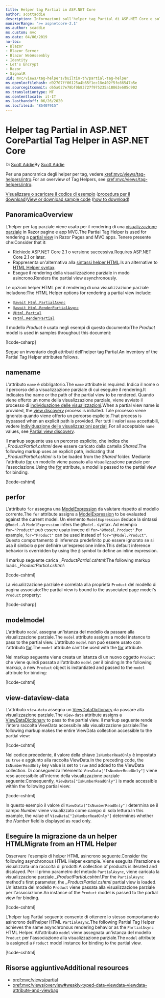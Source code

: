 ```yaml
---
title: Helper tag Partial in ASP.NET Core
author: scottaddie
description: Informazioni sull'helper tag Partial di ASP.NET Core e sul ruolo dei singoli attributi dell'helper nel rendering di una visualizzazione parziale.
monikerRange: '>= aspnetcore-2.1'
ms.author: scaddie
ms.custom: mvc
ms.date: 04/06/2019
no-loc:
- Blazor
- Blazor Server
- Blazor WebAssembly
- Identity
- Let's Encrypt
- Razor
- SignalR
uid: mvc/views/tag-helpers/builtin-th/partial-tag-helper
ms.openlocfilehash: d92707ff06125a4b65f1ec18e402f5fe86547b5e
ms.sourcegitcommit: d65a027e78bf0b83727f975235a18863e685d902
ms.translationtype: MT
ms.contentlocale: it-IT
ms.lasthandoff: 06/26/2020
ms.locfileid: "85407915"
---
```

# <a name="partial-tag-helper-in-aspnet-core"></a><span data-ttu-id="7c041-103">Helper tag Partial in ASP.NET Core</span><span class="sxs-lookup"><span data-stu-id="7c041-103">Partial Tag Helper in ASP.NET Core</span></span>

<span data-ttu-id="7c041-104">Di [Scott Addie](https://github.com/scottaddie)</span><span class="sxs-lookup"><span data-stu-id="7c041-104">By [Scott Addie](https://github.com/scottaddie)</span></span>

<span data-ttu-id="7c041-105">Per una panoramica degli helper per tag, vedere <xref:mvc/views/tag-helpers/intro>.</span><span class="sxs-lookup"><span data-stu-id="7c041-105">For an overview of Tag Helpers, see <xref:mvc/views/tag-helpers/intro>.</span></span>

<span data-ttu-id="7c041-106">[Visualizzare o scaricare il codice di esempio](https://github.com/dotnet/AspNetCore.Docs/tree/master/aspnetcore/mvc/views/tag-helpers/built-in/samples) ([procedura per il download](xref:index#how-to-download-a-sample))</span><span class="sxs-lookup"><span data-stu-id="7c041-106">[View or download sample code](https://github.com/dotnet/AspNetCore.Docs/tree/master/aspnetcore/mvc/views/tag-helpers/built-in/samples) ([how to download](xref:index#how-to-download-a-sample))</span></span>

## <a name="overview"></a><span data-ttu-id="7c041-107">Panoramica</span><span class="sxs-lookup"><span data-stu-id="7c041-107">Overview</span></span>

<span data-ttu-id="7c041-108">L'helper per tag parziale viene usato per il rendering di una [visualizzazione parziale](xref:mvc/views/partial) in Razor pagine e app MVC.</span><span class="sxs-lookup"><span data-stu-id="7c041-108">The Partial Tag Helper is used for rendering a [partial view](xref:mvc/views/partial) in Razor Pages and MVC apps.</span></span> <span data-ttu-id="7c041-109">Tenere presente che:</span><span class="sxs-lookup"><span data-stu-id="7c041-109">Consider that it:</span></span>

* <span data-ttu-id="7c041-110">Richiede ASP.NET Core 2.1 o versione successiva.</span><span class="sxs-lookup"><span data-stu-id="7c041-110">Requires ASP.NET Core 2.1 or later.</span></span>
* <span data-ttu-id="7c041-111">Rappresenta un'alternativa alla [sintassi helper HTML](xref:mvc/views/partial#reference-a-partial-view).</span><span class="sxs-lookup"><span data-stu-id="7c041-111">Is an alternative to [HTML Helper syntax](xref:mvc/views/partial#reference-a-partial-view).</span></span>
* <span data-ttu-id="7c041-112">Esegue il rendering della visualizzazione parziale in modo asincrono.</span><span class="sxs-lookup"><span data-stu-id="7c041-112">Renders the partial view asynchronously.</span></span>

<span data-ttu-id="7c041-113">Le opzioni helper HTML per il rendering di una visualizzazione parziale includono:</span><span class="sxs-lookup"><span data-stu-id="7c041-113">The HTML Helper options for rendering a partial view include:</span></span>

* [`@await Html.PartialAsync`](/dotnet/api/microsoft.aspnetcore.mvc.rendering.htmlhelperpartialextensions.partialasync)
* [`@await Html.RenderPartialAsync`](/dotnet/api/microsoft.aspnetcore.mvc.rendering.htmlhelperpartialextensions.renderpartialasync)
* [`@Html.Partial`](/dotnet/api/microsoft.aspnetcore.mvc.rendering.htmlhelperpartialextensions.partial)
* [`@Html.RenderPartial`](/dotnet/api/microsoft.aspnetcore.mvc.rendering.htmlhelperpartialextensions.renderpartial)

<span data-ttu-id="7c041-114">Il modello *Product* è usato negli esempi di questo documento:</span><span class="sxs-lookup"><span data-stu-id="7c041-114">The *Product* model is used in samples throughout this document:</span></span>

[!code-csharp[](samples/TagHelpersBuiltIn/Models/Product.cs)]

<span data-ttu-id="7c041-115">Segue un inventario degli attributi dell'helper tag Partial.</span><span class="sxs-lookup"><span data-stu-id="7c041-115">An inventory of the Partial Tag Helper attributes follows.</span></span>

## <a name="name"></a><span data-ttu-id="7c041-116">name</span><span class="sxs-lookup"><span data-stu-id="7c041-116">name</span></span>

<span data-ttu-id="7c041-117">L'attributo `name` è obbligatorio.</span><span class="sxs-lookup"><span data-stu-id="7c041-117">The `name` attribute is required.</span></span> <span data-ttu-id="7c041-118">Indica il nome o il percorso della visualizzazione parziale di cui eseguire il rendering.</span><span class="sxs-lookup"><span data-stu-id="7c041-118">It indicates the name or the path of the partial view to be rendered.</span></span> <span data-ttu-id="7c041-119">Quando viene offerto un nome della visualizzazione parziale, viene avviato il processo di [individuazione delle visualizzazioni](xref:mvc/views/overview#view-discovery).</span><span class="sxs-lookup"><span data-stu-id="7c041-119">When a partial view name is provided, the [view discovery](xref:mvc/views/overview#view-discovery) process is initiated.</span></span> <span data-ttu-id="7c041-120">Tale processo viene ignorato quando viene offerto un percorso esplicito.</span><span class="sxs-lookup"><span data-stu-id="7c041-120">That process is bypassed when an explicit path is provided.</span></span> <span data-ttu-id="7c041-121">Per tutti i valori `name` accettabili, vedere [Individuazione delle visualizzazioni parziali](xref:mvc/views/partial#partial-view-discovery).</span><span class="sxs-lookup"><span data-stu-id="7c041-121">For all acceptable `name` values, see [Partial view discovery](xref:mvc/views/partial#partial-view-discovery).</span></span>

<span data-ttu-id="7c041-122">Il markup seguente usa un percorso esplicito, che indica che *_ProductPartial.cshtml* deve essere caricato dalla cartella *Shared*.</span><span class="sxs-lookup"><span data-stu-id="7c041-122">The following markup uses an explicit path, indicating that *_ProductPartial.cshtml* is to be loaded from the *Shared* folder.</span></span> <span data-ttu-id="7c041-123">Mediante l'attributo [for](#for) un modello viene passato alla visualizzazione parziale per l'associazione.</span><span class="sxs-lookup"><span data-stu-id="7c041-123">Using the [for](#for) attribute, a model is passed to the partial view for binding.</span></span>

[!code-cshtml[](samples/TagHelpersBuiltIn/Pages/Product.cshtml?name=snippet_Name)]

## <a name="for"></a><span data-ttu-id="7c041-124">per</span><span class="sxs-lookup"><span data-stu-id="7c041-124">for</span></span>

<span data-ttu-id="7c041-125">L'attributo `for` assegna una [ModelExpression](/dotnet/api/microsoft.aspnetcore.mvc.viewfeatures.modelexpression) da valutare rispetto al modello corrente.</span><span class="sxs-lookup"><span data-stu-id="7c041-125">The `for` attribute assigns a [ModelExpression](/dotnet/api/microsoft.aspnetcore.mvc.viewfeatures.modelexpression) to be evaluated against the current model.</span></span> <span data-ttu-id="7c041-126">Un elemento `ModelExpression` deduce la sintassi `@Model.`.</span><span class="sxs-lookup"><span data-stu-id="7c041-126">A `ModelExpression` infers the `@Model.` syntax.</span></span> <span data-ttu-id="7c041-127">Ad esempio `for="Product"` può essere usato invece di `for="@Model.Product"`.</span><span class="sxs-lookup"><span data-stu-id="7c041-127">For example, `for="Product"` can be used instead of `for="@Model.Product"`.</span></span> <span data-ttu-id="7c041-128">Questo comportamento di inferenza predefinito può essere ignorato se si usa il simbolo `@` per definire un'espressione inline.</span><span class="sxs-lookup"><span data-stu-id="7c041-128">This default inference behavior is overridden by using the `@` symbol to define an inline expression.</span></span>

<span data-ttu-id="7c041-129">Il markup seguente carica *_ProductPartial.cshtml*:</span><span class="sxs-lookup"><span data-stu-id="7c041-129">The following markup loads *_ProductPartial.cshtml*:</span></span>

[!code-cshtml[](samples/TagHelpersBuiltIn/Pages/Product.cshtml?name=snippet_For)]

<span data-ttu-id="7c041-130">La visualizzazione parziale è correlata alla proprietà `Product` del modello di pagina associato:</span><span class="sxs-lookup"><span data-stu-id="7c041-130">The partial view is bound to the associated page model's `Product` property:</span></span>

[!code-csharp[](samples/TagHelpersBuiltIn/Pages/Product.cshtml.cs?highlight=8)]

## <a name="model"></a><span data-ttu-id="7c041-131">model</span><span class="sxs-lookup"><span data-stu-id="7c041-131">model</span></span>

<span data-ttu-id="7c041-132">L'attributo `model` assegna un'istanza del modello da passare alla visualizzazione parziale.</span><span class="sxs-lookup"><span data-stu-id="7c041-132">The `model` attribute assigns a model instance to pass to the partial view.</span></span> <span data-ttu-id="7c041-133">L'attributo `model` non può essere usato con l'attributo [for](#for).</span><span class="sxs-lookup"><span data-stu-id="7c041-133">The `model` attribute can't be used with the [for](#for) attribute.</span></span>

<span data-ttu-id="7c041-134">Nel markup seguente viene creata un'istanza di un nuovo oggetto `Product` che viene quindi passata all'attributo `model` per il binding:</span><span class="sxs-lookup"><span data-stu-id="7c041-134">In the following markup, a new `Product` object is instantiated and passed to the `model` attribute for binding:</span></span>

[!code-cshtml[](samples/TagHelpersBuiltIn/Pages/Product.cshtml?name=snippet_Model)]

## <a name="view-data"></a><span data-ttu-id="7c041-135">view-data</span><span class="sxs-lookup"><span data-stu-id="7c041-135">view-data</span></span>

<span data-ttu-id="7c041-136">L'attributo `view-data` assegna un [ViewDataDictionary](/dotnet/api/microsoft.aspnetcore.mvc.viewfeatures.viewdatadictionary) da passare alla visualizzazione parziale.</span><span class="sxs-lookup"><span data-stu-id="7c041-136">The `view-data` attribute assigns a [ViewDataDictionary](/dotnet/api/microsoft.aspnetcore.mvc.viewfeatures.viewdatadictionary) to pass to the partial view.</span></span> <span data-ttu-id="7c041-137">Il markup seguente rende l'intera raccolta ViewData accessibile alla visualizzazione parziale:</span><span class="sxs-lookup"><span data-stu-id="7c041-137">The following markup makes the entire ViewData collection accessible to the partial view:</span></span>

[!code-cshtml[](samples/TagHelpersBuiltIn/Pages/Product.cshtml?name=snippet_ViewData&highlight=5-)]

<span data-ttu-id="7c041-138">Nel codice precedente, il valore della chiave `IsNumberReadOnly` è impostato su `true` e aggiunto alla raccolta ViewData.</span><span class="sxs-lookup"><span data-stu-id="7c041-138">In the preceding code, the `IsNumberReadOnly` key value is set to `true` and added to the ViewData collection.</span></span> <span data-ttu-id="7c041-139">Di conseguenza l'elemento `ViewData["IsNumberReadOnly"]` viene reso accessibile all'interno della visualizzazione parziale seguente:</span><span class="sxs-lookup"><span data-stu-id="7c041-139">Consequently, `ViewData["IsNumberReadOnly"]` is made accessible within the following partial view:</span></span>

[!code-cshtml[](samples/TagHelpersBuiltIn/Pages/Shared/_ProductViewDataPartial.cshtml?highlight=5)]

<span data-ttu-id="7c041-140">In questo esempio il valore di `ViewData["IsNumberReadOnly"]` determina se il campo *Number* viene visualizzato come campo di sola lettura.</span><span class="sxs-lookup"><span data-stu-id="7c041-140">In this example, the value of `ViewData["IsNumberReadOnly"]` determines whether the *Number* field is displayed as read only.</span></span>

## <a name="migrate-from-an-html-helper"></a><span data-ttu-id="7c041-141">Eseguire la migrazione da un helper HTML</span><span class="sxs-lookup"><span data-stu-id="7c041-141">Migrate from an HTML Helper</span></span>

<span data-ttu-id="7c041-142">Osservare l'esempio di helper HTML asincrono seguente.</span><span class="sxs-lookup"><span data-stu-id="7c041-142">Consider the following asynchronous HTML Helper example.</span></span> <span data-ttu-id="7c041-143">Viene eseguita l'iterazione e visualizzata una raccolta di prodotti.</span><span class="sxs-lookup"><span data-stu-id="7c041-143">A collection of products is iterated and displayed.</span></span> <span data-ttu-id="7c041-144">Per il primo parametro del metodo `PartialAsync`, viene caricata la visualizzazione parziale *_ProductPartial.cshtml*.</span><span class="sxs-lookup"><span data-stu-id="7c041-144">Per the `PartialAsync` method's first parameter, the *_ProductPartial.cshtml* partial view is loaded.</span></span> <span data-ttu-id="7c041-145">Un'istanza del modello `Product` viene passata alla visualizzazione parziale per l'associazione.</span><span class="sxs-lookup"><span data-stu-id="7c041-145">An instance of the `Product` model is passed to the partial view for binding.</span></span>

[!code-cshtml[](samples/TagHelpersBuiltIn/Pages/Products.cshtml?name=snippet_HtmlHelper&highlight=3)]

<span data-ttu-id="7c041-146">L'helper tag Partial seguente consente di ottenere lo stesso comportamento asincrono dell'helper HTML `PartialAsync`.</span><span class="sxs-lookup"><span data-stu-id="7c041-146">The following Partial Tag Helper achieves the same asynchronous rendering behavior as the `PartialAsync` HTML Helper.</span></span> <span data-ttu-id="7c041-147">All'attributo `model` viene assegnata un'istanza del modello `Product` per l'associazione alla visualizzazione parziale.</span><span class="sxs-lookup"><span data-stu-id="7c041-147">The `model` attribute is assigned a `Product` model instance for binding to the partial view.</span></span>

[!code-cshtml[](samples/TagHelpersBuiltIn/Pages/Products.cshtml?name=snippet_TagHelper&highlight=3)]

## <a name="additional-resources"></a><span data-ttu-id="7c041-148">Risorse aggiuntive</span><span class="sxs-lookup"><span data-stu-id="7c041-148">Additional resources</span></span>

* <xref:mvc/views/partial>
* <xref:mvc/views/overview#weakly-typed-data-viewdata-viewdata-attribute-and-viewbag>
